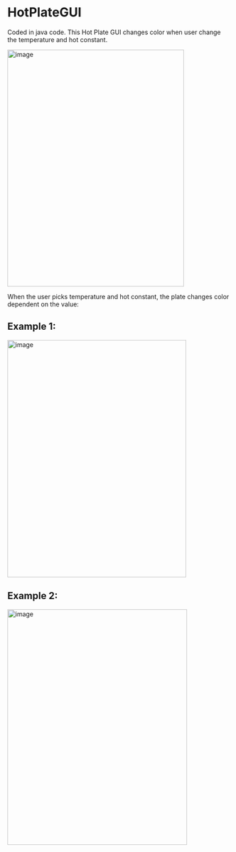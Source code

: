 # HotPlateGUI
Coded in java code. This Hot Plate GUI changes color when user change the temperature and hot constant. 

<img width="397" height="532" alt="image" src="https://github.com/user-attachments/assets/f27d6785-906b-4b9f-982e-95c6657b4f68" />

When the user picks temperature and hot constant, the plate changes color dependent on the value:

## Example 1:
<img width="402" height="533" alt="image" src="https://github.com/user-attachments/assets/20379c9e-ea94-4773-8105-7dcdca421009" />

## Example 2:
<img width="404" height="529" alt="image" src="https://github.com/user-attachments/assets/6376c8e3-594b-4aac-8ad5-c53c1d12d5c0" />


